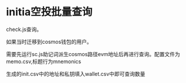 # initia空投批量查询


check.js查询。


如果当时迁移到cosmos钱包的用户。

需要先运行sc.js助记词派生cosmos路径evm地址后再进行查询。配置文件为memo.csv,标题行为mnemonics

生成的init.csv中的地址和私钥填入wallet.csv中即可查询数量
